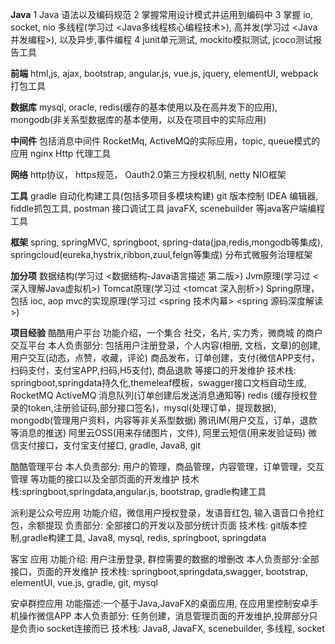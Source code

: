 **Java**
1 Java 语法以及编码规范
2 掌握常用设计模式并运用到编码中
3 掌握 io, socket, nio 多线程(学习过 <Java多线程核心编程技术>), 
  高并发(学习过 <Java并发编程>), 以及异步,事件编程
4 junit单元测试, mockito模拟测试, jcoco测试报告工具

**前端**
html,js, ajax, bootstrap, angular.js, vue.js, jquery, elementUI, webpack打包工具

**数据库**
mysql, oracle, redis(缓存的基本使用以及在高并发下的应用), 
mongodb(非关系型数据库的基本使用，以及在项目中的实际应用)

**中间件**
包括消息中间件 RocketMq, ActiveMQ的实际应用，topic, queue模式的应用
nginx Http 代理工具

**网络**
http协议， https规范， Oauth2.0第三方授权机制, netty NIO框架

**工具**
gradle 自动化构建工具(包括多项目多模块构建)
git 版本控制
IDEA 编辑器, fiddle抓包工具, postman 接口调试工具
javaFX, scenebuilder 等java客户端编程工具

**框架**
spring, springMVC, springboot, spring-data(jpa,redis,mongodb等集成), 
springcloud(eureka,hystrix,ribbon,zuul,feign等集成) 分布式微服务治理框架

**加分项**
数据结构(学习过 <数据结构-Java语言描述 第二版>)
Jvm原理(学习过 <深入理解Java虚拟机>)
Tomcat原理(学习过 <tomcat 深入剖析>)
Spring原理，包括 ioc, aop mvc的实现原理(学习过 <spring 技术内幕> <spring 源码深度解读>)



**项目经验**
酷酷用户平台
功能介绍，一个集合 社交，名片, 实力秀，微商城 的商户交互平台
本人负责部分:
包括用户注册登录，个人内容(相册, 文档，文章)的创建, 用户交互(动态，点赞，收藏，评论)
商品发布，订单创建，支付(微信APP支付，扫码支付，支付宝APP,扫码,H5支付), 商品退款 等接口的开发维护
技术栈: 
springboot,springdata持久化,themeleaf模板，swagger接口文档自动生成, RocketMQ ActiveMQ 消息队列(订单创建后发送消息通知等)
redis (缓存授权登录的token,注册验证码,部分接口签名)，mysql(处理订单，提现数据), mongodb(管理用户资料，内容等非关系型数据)
腾讯IM(用户交互，订单，退款等消息的推送) 阿里云OSS(用来存储图片，文件), 阿里云短信(用来发验证码)
微信支付接口，支付宝支付接口, gradle, Java8, git

酷酷管理平台
本人负责部分: 用户的管理，商品管理，内容管理，订单管理，交互管理 等功能的接口以及全部页面的开发维护
技术栈:springboot,springdata,angular.js, bootstrap, gradle构建工具

派利是公众号应用
功能介绍，微信用户授权登录，发语音红包, 输入语音口令抢红包，余额提现
负责部分: 全部接口的开发以及部分统计页面
技术栈: git版本控制,gradle构建工具, Java8, mysql, redis, springboot, springdata

客宝 应用
功能介绍: 用户注册登录, 群控需要的数据的增删改
本人负责部分:全部接口，页面的开发维护
技术栈: springboot,springdata,swagger, bootstrap, elementUI, vue.js, gradle, git, mysql

安卓群控应用
功能描述:一个基于Java,JavaFX的桌面应用, 在应用里控制安卓手机操作微信APP
本人负责部分: 任务创建，消息管理页面的开发维护,投屏部分只是负责io socket连接而已
技术栈: Java8, JavaFX, scenebuilder, 多线程, socket
